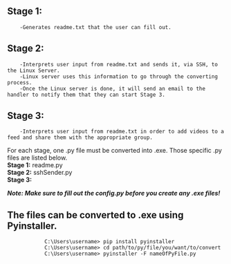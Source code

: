 ## Stage 1:
        -Generates readme.txt that the user can fill out.
        
## Stage 2:
        -Interprets user input from readme.txt and sends it, via SSH, to the Linux Server.
        -Linux server uses this information to go through the converting process.
        -Once the Linux server is done, it will send an email to the handler to notify them that they can start Stage 3.
        
## Stage 3:
        -Interprets user input from readme.txt in order to add videos to a feed and share them with the appropriate group.



For each stage, one .py file must be converted into .exe. Those specific .py files are listed below.\
        **Stage 1:** readme.py\
        **Stage 2:** sshSender.py\
        **Stage 3:**
       
***Note: Make sure to fill out the config.py before you create any .exe files!***
        
## The files can be converted to .exe using Pyinstaller.
                
                C:\Users\username> pip install pyinstaller
                C:\Users\username> cd path/to/py/file/you/want/to/convert
                C:\Users\username> pyinstaller -F nameOfPyFile.py 
                
